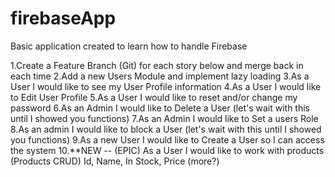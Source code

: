 # firebaseApp
 Basic application created to learn how to handle Firebase
 
1.Create a Feature Branch (Git) for each story below and merge back in each time
2.Add a new Users Module and implement lazy loading
3.As a User I would like to see my User Profile information
4.As a User I would like to Edit User Profile
5.As a User I would like to reset and/or change my password
6.As an Admin I would like to Delete a User (let's wait with this until I showed you functions)
7.As an Admin I would like to Set a users Role
8.As an admin I would like to block a User (let's wait with this until I showed you functions)
9.As a new User I would like to Create a User so I can access the system
10.**NEW -- (EPIC) As a User I would like to work with products (Products CRUD)
Id, Name, In Stock, Price (more?) 
